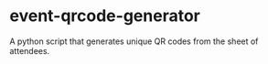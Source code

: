 # event-qrcode-generator
A python script that generates unique QR codes from the sheet of attendees.
